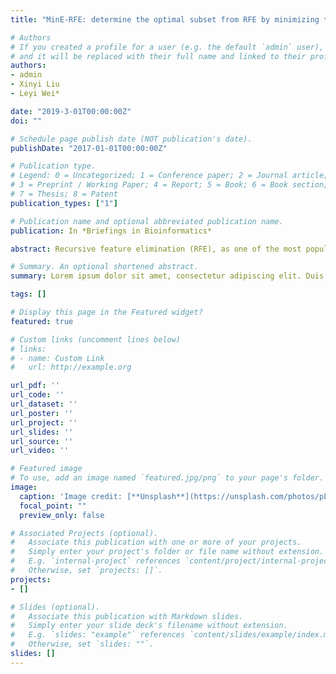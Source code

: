 ```yaml
---
title: "MinE-RFE: determine the optimal subset from RFE by minimizing the subset-accuracy–defined energy"

# Authors
# If you created a profile for a user (e.g. the default `admin` user), write the username (folder name) here 
# and it will be replaced with their full name and linked to their profile.
authors:
- admin
- Xinyi Liu
- Leyi Wei*

date: "2019-3-01T00:00:00Z"
doi: ""

# Schedule page publish date (NOT publication's date).
publishDate: "2017-01-01T00:00:00Z"

# Publication type.
# Legend: 0 = Uncategorized; 1 = Conference paper; 2 = Journal article;
# 3 = Preprint / Working Paper; 4 = Report; 5 = Book; 6 = Book section;
# 7 = Thesis; 8 = Patent
publication_types: ["1"]

# Publication name and optional abbreviated publication name.
publication: In *Briefings in Bioinformatics*

abstract: Recursive feature elimination (RFE), as one of the most popular feature selection algorithms, has been extensively applied to bioinformatics. During the training, a group of candidate subsets are generated by iteratively eliminating the least important features from the original features. However, how to determine the optimal subset from them still remains ambiguous. Among most current studies, either overall accuracy or subset size (SS) is used to select the most predictive features. Using which one or both and how they affect the prediction performance are still open questions. In this study, we proposed MinE-RFE, a novel RFE-based feature selection approach by sufficiently considering the effect of both factors. Subset decision problem was ref lected into subset-accuracy space and became an energy-minimization problem.We also provided a mathematical description of the relationship between the overall accuracy and SS using Gaussian Mixture Models together with spline fitting. Besides, we comprehensively reviewed a variety of state-of-the-art applications in bioinformatics using RFE.We compared their approaches of deciding the final subset from all the candidate subsets with MinE-RFE on diverse bioinformatics data sets. Additionally, we also compared MinE-RFE with some well-used feature selection algorithms. The comparative results demonstrate that the proposed approach exhibits the best performance among all the approaches. To facilitate the use of MinE-RFE, we further established a user-friendly web server with the implementation of the proposed approach, which is accessible at http://qgking.wicp.net/MinE/.We expect this web server will be a useful tool for research community.

# Summary. An optional shortened abstract.
summary: Lorem ipsum dolor sit amet, consectetur adipiscing elit. Duis posuere tellus ac convallis placerat. Proin tincidunt magna sed ex sollicitudin condimentum.

tags: []

# Display this page in the Featured widget?
featured: true

# Custom links (uncomment lines below)
# links:
# - name: Custom Link
#   url: http://example.org

url_pdf: ''
url_code: ''
url_dataset: ''
url_poster: ''
url_project: ''
url_slides: ''
url_source: ''
url_video: ''

# Featured image
# To use, add an image named `featured.jpg/png` to your page's folder. 
image:
  caption: 'Image credit: [**Unsplash**](https://unsplash.com/photos/pLCdAaMFLTE)'
  focal_point: ""
  preview_only: false

# Associated Projects (optional).
#   Associate this publication with one or more of your projects.
#   Simply enter your project's folder or file name without extension.
#   E.g. `internal-project` references `content/project/internal-project/index.md`.
#   Otherwise, set `projects: []`.
projects:
- []

# Slides (optional).
#   Associate this publication with Markdown slides.
#   Simply enter your slide deck's filename without extension.
#   E.g. `slides: "example"` references `content/slides/example/index.md`.
#   Otherwise, set `slides: ""`.
slides: []
---
```


